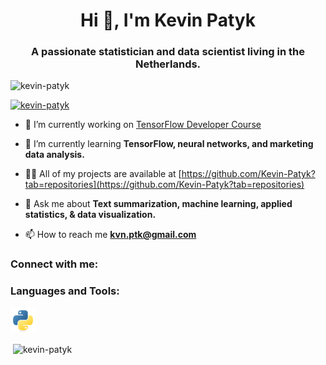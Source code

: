 <h1 align="center">Hi 👋, I'm Kevin Patyk</h1>
<h3 align="center">A passionate statistician and data scientist living in the Netherlands.</h3>

<p align="left"> <img src="https://komarev.com/ghpvc/?username=kevin-patyk&label=Profile%20views&color=0e75b6&style=flat" alt="kevin-patyk" /> </p>

<p align="left"> <a href="https://github.com/ryo-ma/github-profile-trophy"><img src="https://github-profile-trophy.vercel.app/?username=kevin-patyk" alt="kevin-patyk" /></a> </p>

- 🔭 I’m currently working on [TensorFlow Developer Course](https://github.com/Kevin-Patyk/TensorFlow-Developer-Course)

- 🌱 I’m currently learning **TensorFlow, neural networks, and marketing data analysis.**

- 👨‍💻 All of my projects are available at [https://github.com/Kevin-Patyk?tab=repositories](https://github.com/Kevin-Patyk?tab=repositories)

- 💬 Ask me about **Text summarization, machine learning, applied statistics, & data visualization.**

- 📫 How to reach me **kvn.ptk@gmail.com**

<h3 align="left">Connect with me:</h3>
<p align="left">
</p>

<h3 align="left">Languages and Tools:</h3>
<p align="left"> <a href="https://www.python.org" target="_blank" rel="noreferrer"> <img src="https://raw.githubusercontent.com/devicons/devicon/master/icons/python/python-original.svg" alt="python" width="40" height="40"/> </a> </p>

<p>&nbsp;<img align="center" src="https://github-readme-stats.vercel.app/api?username=kevin-patyk&show_icons=true&locale=en" alt="kevin-patyk" /></p>
